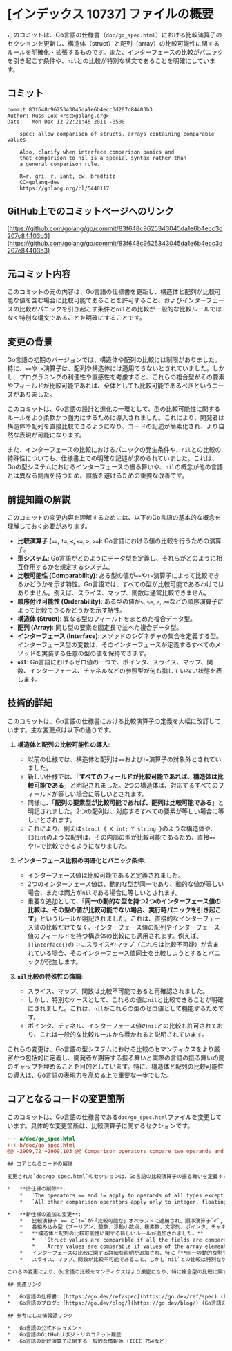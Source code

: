 # [インデックス 10737] ファイルの概要

このコミットは、Go言語の仕様書（`doc/go_spec.html`）における比較演算子のセクションを更新し、構造体（struct）と配列（array）の比較可能性に関するルールを明確化・拡張するものです。また、インターフェースの比較がパニックを引き起こす条件や、`nil`との比較が特別な構文であることを明確にしています。

## コミット

```
commit 83f648c9625343045da1e6b4ecc3d207c84403b3
Author: Russ Cox <rsc@golang.org>
Date:   Mon Dec 12 22:21:46 2011 -0500

    spec: allow comparison of structs, arrays containing comparable values
    
    Also, clarify when interface comparison panics and
    that comparison to nil is a special syntax rather than
    a general comparison rule.
    
    R=r, gri, r, iant, cw, bradfitz
    CC=golang-dev
    https://golang.org/cl/5440117
```

## GitHub上でのコミットページへのリンク

[https://github.com/golang/go/commit/83f648c9625343045da1e6b4ecc3d207c84403b3](https://github.com/golang/go/commit/83f648c9625343045da1e6b4ecc3d207c84403b3)

## 元コミット内容

このコミットの元の内容は、Go言語の仕様書を更新し、構造体と配列が比較可能な値を含む場合に比較可能であることを許可すること、およびインターフェースの比較がパニックを引き起こす条件と`nil`との比較が一般的な比較ルールではなく特別な構文であることを明確にすることです。

## 変更の背景

Go言語の初期のバージョンでは、構造体や配列の比較には制限がありました。特に、`==`や`!=`演算子は、配列や構造体には適用できないとされていました。しかし、プログラミングの利便性や直感性を考慮すると、これらの複合型がその要素やフィールドが比較可能であれば、全体としても比較可能であるべきというニーズがありました。

このコミットは、Go言語の設計と進化の一環として、型の比較可能性に関するルールをより柔軟かつ強力にするために導入されました。これにより、開発者は構造体や配列を直接比較できるようになり、コードの記述が簡素化され、より自然な表現が可能になります。

また、インターフェースの比較におけるパニックの発生条件や、`nil`との比較の特殊性についても、仕様書上での明確な記述が求められていました。これは、Goの型システムにおけるインターフェースの振る舞いや、`nil`の概念が他の言語とは異なる側面を持つため、誤解を避けるための重要な改善です。

## 前提知識の解説

このコミットの変更内容を理解するためには、以下のGo言語の基本的な概念を理解しておく必要があります。

*   **比較演算子 (`==`, `!=`, `<`, `<=`, `>`, `>=`)**: Go言語における値の比較を行うための演算子。
*   **型システム**: Go言語がどのようにデータ型を定義し、それらがどのように相互作用するかを規定するシステム。
*   **比較可能性 (Comparability)**: ある型の値が`==`や`!=`演算子によって比較できるかどうかを示す特性。Go言語では、すべての型が比較可能であるわけではありません。例えば、スライス、マップ、関数は通常比較できません。
*   **順序付け可能性 (Orderability)**: ある型の値が`<`, `<=`, `>`, `>=`などの順序演算子によって比較できるかどうかを示す特性。
*   **構造体 (Struct)**: 異なる型のフィールドをまとめた複合データ型。
*   **配列 (Array)**: 同じ型の要素を固定長で並べた複合データ型。
*   **インターフェース (Interface)**: メソッドのシグネチャの集合を定義する型。インターフェース型の変数は、そのインターフェースが定義するすべてのメソッドを実装する任意の型の値を保持できます。
*   **`nil`**: Go言語におけるゼロ値の一つで、ポインタ、スライス、マップ、関数、インターフェース、チャネルなどの参照型が何も指していない状態を表します。

## 技術的詳細

このコミットは、Go言語の仕様書における比較演算子の定義を大幅に改訂しています。主な変更点は以下の通りです。

1.  **構造体と配列の比較可能性の導入**:
    *   以前の仕様では、構造体と配列は`==`および`!=`演算子の対象外とされていました。
    *   新しい仕様では、「**すべてのフィールドが比較可能であれば、構造体は比較可能である**」と明記されました。2つの構造体は、対応するすべてのフィールドが等しい場合に等しいとされます。
    *   同様に、「**配列の要素型が比較可能であれば、配列は比較可能である**」と明記されました。2つの配列は、対応するすべての要素が等しい場合に等しいとされます。
    *   これにより、例えば`struct { X int; Y string }`のような構造体や、`[3]int`のような配列は、その内部の型が比較可能であるため、直接`==`や`!=`で比較できるようになりました。

2.  **インターフェース比較の明確化とパニック条件**:
    *   インターフェース値は比較可能であると定義されました。
    *   2つのインターフェース値は、動的な型が同一であり、動的な値が等しい場合、または両方が`nil`である場合に等しいとされます。
    *   重要な追加として、「**同一の動的な型を持つ2つのインターフェース値の比較は、その型の値が比較可能でない場合、実行時パニックを引き起こす**」というルールが明記されました。これは、直接的なインターフェース値の比較だけでなく、インターフェース値の配列やインターフェース値のフィールドを持つ構造体の比較にも適用されます。例えば、`[]interface{}`の中にスライスやマップ（これらは比較不可能）が含まれている場合、そのインターフェース値同士を比較しようとするとパニックが発生します。

3.  **`nil`比較の特殊性の強調**:
    *   スライス、マップ、関数は比較不可能であると再確認されました。
    *   しかし、特別なケースとして、これらの値は`nil`と比較できることが明確にされました。これは、`nil`がこれらの型のゼロ値として機能するためです。
    *   ポインタ、チャネル、インターフェース値の`nil`との比較も許可されており、これは一般的な比較ルールから導かれると説明されています。

これらの変更は、Go言語の型システムにおける比較のセマンティクスをより厳密かつ包括的に定義し、開発者が期待する振る舞いと実際の言語の振る舞いの間のギャップを埋めることを目的としています。特に、構造体と配列の比較可能性の導入は、Go言語の表現力を高める上で重要な一歩でした。

## コアとなるコードの変更箇所

このコミットは、Go言語の仕様書である`doc/go_spec.html`ファイルを変更しています。具体的な変更箇所は、比較演算子に関するセクションです。

```diff
--- a/doc/go_spec.html
+++ b/doc/go_spec.html
@@ -2909,72 +2909,103 @@ Comparison operators compare two operands and yield a value of type <code>bool</\n !=    not equal\n <     less\n <=    less or equal\n->     greater\n->=    greater or equal\n+>     greater\n+>=    greater or equal\n </pre>\n \n <p>\n-The operands must be <i>comparable</i>; that is, the first operand\n+In any comparison, the first operand\n must be <a href=\"#Assignability\">assignable</a>\n to the type of the second operand, or vice versa.\n </p>\n <p>\n-The operators <code>==</code> and <code>!=</code> apply\n-to operands of all types except arrays and structs.\n-All other comparison operators apply only to integer, floating-point\n-and string values. The result of a comparison is defined as follows:\n+The equality operators <code>==</code> and <code>!=</code> apply\n+to operands that are <i>comparable</i>.\n+The ordering operators <code><</code>, <code><=</code>, <code>></code>, and <code>>=</code>\n+apply to operands that are <i>ordered</i>.\n+These terms and the result of the comparisons are defined as follows:\n </p>\n \n <ul>\n  	<li>\n-\tInteger values are compared in the usual way.\n+\tBoolean values are comparable.\n+\tTwo boolean values are equal if they are either both\n+\t<code>true</code> or both <code>false</code>.\n  	</li>\n+\n  	<li>\n-\tFloating point values are compared as defined by the IEEE-754\n-\tstandard.\n+\tInteger values are comparable and ordered, in the usual way.\n  	</li>\n+\t\n  	<li>\n-\tTwo complex values <code>u</code>, <code>v</code> are\n-\tequal if both <code>real(u) == real(v)</code> and\n-\t<code>imag(u) == imag(v)</code>.\n+\tFloating point values are comparable and ordered,\n+\tas defined by the IEEE-754 standard.\n  	</li>\n+\t\n  	<li>\n-\tString values are compared byte-wise (lexically).\n+\tComplex values are comparable.\n+\tTwo complex values <code>u</code> and <code>v</code> are\n+\tequal if both <code>real(u) == real(v)</code> and\n+\t<code>imag(u) == imag(v)</code>.\n  	</li>\n+\t\n  	<li>\n-\tBoolean values are equal if they are either both\n-\t<code>true</code> or both <code>false</code>.\n+\tString values are comparable and ordered, lexically byte-wise.\n  	</li>\n+\t\n  	<li>\n-\tPointer values are equal if they point to the same location\n-\tor if both are <code>nil</code>.\n+\tPointer values are comparable.\n+\tTwo pointer values are equal if they point to the same location or if both have value <code>nil</code>.\n  	</li>\n+\t\n  	<li>\n-\tA slice, map, or function value may be compared only to <code>nil</code>.\n+\tChannel values are comparable.\n+\tTwo channel values are equal if they were created by the same call to <code>make</code>\n+\t(§<a href=\"#Making_slices_maps_and_channels\">Making slices, maps, and channels</a>)\n+\tor if both have value <code>nil</code>.\n  	</li>\n+\n  	<li>\n-\tChannel values are equal if they were created by the same call to <code>make</code>\n-\t(§<a href=\"#Making_slices_maps_and_channels\">Making slices, maps, and channels</a>)\n-\tor if both are <code>nil</code>.\n+\tInterface values are comparable.\n+\tTwo interface values are equal if they have <a href=\"#Type_identity\">identical</a> dynamic types\n+\tand equal dynamic values or if both have value <code>nil</code>.\n  	</li>\n+\t\n  	<li>\n-\tInterface values are equal if they have <a href=\"#Type_identity\">identical</a> dynamic types and\n-\tequal dynamic values or if both are <code>nil</code>.\n+\tA value <code>x</code> of non-interface type <code>X</code> and\n+\ta value <code>t</code> of interface type <code>T</code> are comparable when values\n+\tof type <code>X</code> are comparable and\n+\t<code>X</code> implements <code>T</code>.\n+\tThey are equal if <code>t</code>\'s dynamic type is identical to <code>X</code>\n+\tand <code>t</code>\'s dynamic value is equal to <code>x</code>.\n  	</li>\n+\n  	<li>\n-\tAn interface value <code>x</code> is equal to a non-interface value\n-\t<code>y</code> if the dynamic type of <code>x</code> is identical to\n-\tthe static type of <code>y</code> and the dynamic value of <code>x</code>\n-\tis equal to <code>y</code>.\n+\tStruct values are comparable if all the fields are comparable.\n+\tTwo struct values are equal if their corresponding fields are equal.\n  	</li>\n+\t\n  	<li>\n-\tA pointer, function, slice, channel, map, or interface value is equal\n-\tto <code>nil</code> if it has been assigned the explicit value\n-\t<code>nil</code>, if it is uninitialized, or if it has been assigned\n-\tanother value equal to <code>nil</code>.\n+\tArray values are comparable if values of the array element type are comparable.\n+\tTwo array values are equal if their corresponding elements are equal.\n  	</li>\n </ul>\n \n+<p>\n+A comparison of two interface values with identical dynamic types\n+causes a <a href=\"#Run_time_panics\">run-time panic</a> if values\n+of that type are not comparable.  This behavior applies not only to direct interface\n+value comparisons but also when comparing arrays of interface values\n+or structs with interface-valued fields.\n+</p>\n+\n+<p>\n+Slice, map, and function values are not comparable.\n+However, as a special case, a slice, map, or function value may\n+be compared to the predeclared identifier <code>nil</code>.\n+Comparison of pointer, channel, and interface values to <code>nil</code>\n+is also allowed and follows from the general rules above.\n+</p>\n```

## コアとなるコードの解説

変更された`doc/go_spec.html`のセクションは、Go言語の比較演算子の振る舞いを定義するものです。

*   **旧仕様の削除**:
    *   `The operators == and != apply to operands of all types except arrays and structs.` (配列と構造体を除くすべての型のオペランドに`==`と`!=`が適用される) という記述が削除されました。これは、構造体と配列の比較を許可するための前提となる変更です。
    *   `All other comparison operators apply only to integer, floating-point and string values.` (他のすべての比較演算子は整数、浮動小数点、文字列の値にのみ適用される) という記述も削除され、より詳細な比較ルールに置き換えられました。

*   **新仕様の追加と変更**:
    *   比較演算子`==`と`!=`が「比較可能な」オペランドに適用され、順序演算子`<`, `<=`, `>`, `>=`が「順序付け可能な」オペランドに適用されるという、より一般的な定義が導入されました。
    *   各組み込み型（ブーリアン、整数、浮動小数点、複素数、文字列、ポインタ、チャネル、インターフェース）の比較可能性と順序付け可能性が個別に定義されました。
    *   **構造体と配列の比較可能性に関する新しいルールが追加されました。**
        *   `Struct values are comparable if all the fields are comparable. Two struct values are equal if their corresponding fields are equal.` (すべてのフィールドが比較可能であれば、構造体は比較可能である。2つの構造体は、対応するフィールドがすべて等しい場合に等しい。)
        *   `Array values are comparable if values of the array element type are comparable. Two array values are equal if their corresponding elements are equal.` (配列の要素型が比較可能であれば、配列は比較可能である。2つの配列は、対応する要素がすべて等しい場合に等しい。)
    *   インターフェースの比較に関する詳細な説明が追加され、特に「**同一の動的な型を持つ2つのインターフェース値の比較は、その型の値が比較可能でない場合、実行時パニックを引き起こす**」という重要な警告が追加されました。
    *   スライス、マップ、関数が比較不可能であること、しかし`nil`との比較は特別なケースとして許可されることが明確に記述されました。

これらの変更により、Go言語の比較セマンティクスはより厳密になり、特に複合型の比較に関する振る舞いが明確化され、開発者にとってより予測可能で強力な機能が提供されるようになりました。

## 関連リンク

*   Go言語の仕様書: [https://go.dev/ref/spec](https://go.dev/ref/spec) (現在の最新版)
*   Go言語のブログ: [https://go.dev/blog/](https://go.dev/blog/) (Go言語の進化に関する情報源)

## 参考にした情報源リンク

*   Go言語の公式ドキュメント
*   Go言語のGitHubリポジトリのコミット履歴
*   Go言語の比較演算子に関する一般的な情報源 (IEEE 754など)
